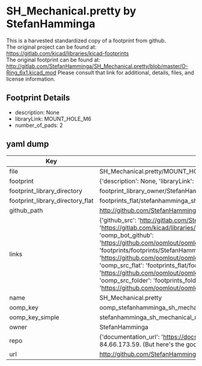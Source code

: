 # SH_Mechanical.pretty by StefanHamminga  
This is a harvested standardized copy of a footprint from github.  
The original project can be found at:  
https://gitlab.com/kicad/libraries/kicad-footprints  
The original footprint can be found at:
http://gitlab.com/StefanHamminga/SH_Mechanical.pretty/blob/master/O-Ring_6x1.kicad_mod
Please consult that link for additional, details, files, and license information.  
## Footprint Details
* description: None  
* libraryLink: MOUNT_HOLE_M6  
* number_of_pads: 2  
## yaml dump  
| Key | Value |  
| --- | --- |  
| file | SH_Mechanical.pretty/MOUNT_HOLE_M6.kicad_mod |  
| footprint | {'description': None, 'libraryLink': 'MOUNT_HOLE_M6', 'number_of_pads': 2} |  
| footprint_library_directory | footprint_library_owner/StefanHamminga_SH_Mechanical.pretty |  
| footprint_library_directory_flat | footprints_flat/stefanhamminga_sh_mechanical_mount_hole_m6/working |  
| github_path | http://github.com/StefanHamminga/SH_Mechanical.pretty/blob/master/MOUNT_HOLE_M6.kicad_mod |  
| links | {'github_src': 'http://gitlab.com/StefanHamminga/SH_Mechanical.pretty/blob/master/O-Ring_6x1.kicad_mod', 'github_src_repo': 'https://gitlab.com/kicad/libraries/kicad-footprints', 'oomp_bot': 'footprints/stefanhamminga_sh_mechanical_mount_hole_m6/working', 'oomp_bot_github': 'https://github.com/oomlout/oomlout_oomp_footprint_bot/tree/main/footprints/stefanhamminga_sh_mechanical_mount_hole_m6/working', 'oomp_doc': 'footprints/footprints/StefanHamminga/SH_Mechanical/MOUNT_HOLE_M6/working/', 'oomp_doc_github': 'https://github.com/oomlout/oomlout_oomp_footprint_doc/tree/main/footprints/footprints/StefanHamminga/SH_Mechanical/MOUNT_HOLE_M6/working', 'oomp_src_flat': 'footprints_flat/footprints_flat/stefanhamminga_sh_mechanical_mount_hole_m6/working', 'oomp_src_flat_github': 'https://github.com/oomlout/oomlout_oomp_footprint_src/tree/main/footprints_flat/stefanhamminga_sh_mechanical_mount_hole_m6/working', 'oomp_src_folder': 'footprints_folder/footprints_folder/StefanHamminga/SH_Mechanical/MOUNT_HOLE_M6/working', 'oomp_src_folder_github': 'https://github.com/oomlout/oomlout_oomp_footprint_src/tree/main/footprints_folder/StefanHamminga/SH_Mechanical/MOUNT_HOLE_M6/working'} |  
| name | SH_Mechanical.pretty |  
| oomp_key | oomp_stefanhamminga_sh_mechanical_mount_hole_m6 |  
| oomp_key_simple | stefanhamminga_sh_mechanical_mount_hole_m6 |  
| owner | StefanHamminga |  
| repo | {'documentation_url': 'https://docs.github.com/rest/overview/resources-in-the-rest-api#rate-limiting', 'message': "API rate limit exceeded for 84.66.173.59. (But here's the good news: Authenticated requests get a higher rate limit. Check out the documentation for more details.)"} |  
| url | http://github.com/StefanHamminga/SH_Mechanical.pretty |  

